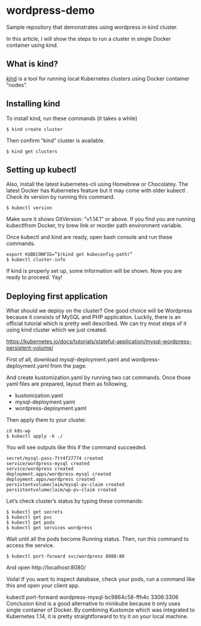 # wordpress-demo
Sample repository that demonstrates using wordpress in kind cluster.  

In this article, I will show the steps to run a cluster in single Docker container using kind.

## What is kind?
[kind](https://kind.sigs.k8s.io/) is a tool for running local Kubernetes clusters using Docker container “nodes”.

## Installing kind
To install kind, run these commands (it takes a while)
```
$ kind create cluster
```

Then confirm “kind” cluster is available.
```
$ kind get clusters
```

## Setting up kubectl
Also, install the latest kubernetes-cli using Homebrew or Chocolatey.
The latest Docker has Kubernetes feature but it may come with older kubectl .
Check its version by running this command.
```
$ kubectl version
```

Make sure it shows GitVersion: "v1.14.1" or above.
If you find you are running kubectlfrom Docker, try brew link or reorder path environment variable.

Once kubectl and kind are ready, open bash console and run these commands.

```
export KUBECONFIG=”$(kind get kubeconfig-path)”
$ kubectl cluster-info
```

If kind is properly set up, some information will be shown.
Now you are ready to proceed. Yay!

## Deploying first application
What should we deploy on the cluster? One good choice will be Wordpress because it consists of MySQL and PHP application.
Luckily, there is an official tutorial which is pretty well described. We can try most steps of it using kind cluster which we just created.

https://kubernetes.io/docs/tutorials/stateful-application/mysql-wordpress-persistent-volume/

First of all, download mysql-deployment.yaml and wordpress-deployment.yaml from the page.

And create kustomization.yaml by running two cat commands.
Once those yaml files are prepared, layout them as following,

-  kustomization.yaml
-  mysql-deployment.yaml
-  wordpress-deployment.yaml

Then apply them to your cluster.
```
cd k8s-wp
$ kubectl apply -k ./
```  

You will see outputs like this if the command succeeded.
```
secret/mysql-pass-7tt4f27774 created
service/wordpress-mysql created
service/wordpress created
deployment.apps/wordpress-mysql created
deployment.apps/wordpress created
persistentvolumeclaim/mysql-pv-claim created
persistentvolumeclaim/wp-pv-claim created
```

Let’s check cluster’s status by typing these commands:
```
$ kubectl get secrets
$ kubectl get pvc
$ kubectl get pods
$ kubectl get services wordpress
```

Wait until all the pods become Running status.
Then, run this command to access the service.
```
$ kubectl port-forward svc/wordpress 8080:80
```

And open http://localhost:8080/


Voila!
If you want to inspect database, check your pods, run a command like this and open your client app.

kubectl port-forward wordpress-mysql-bc9864c58-ffh4c 3306:3306
Conclusion
kind is a good alternative to minikube because it only uses single container of Docker.
By combining Kustomze which was integrated to Kubernetes 1.14, it is pretty straightforward to try it on your local machine.
